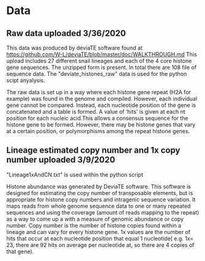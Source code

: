 # Data
## Raw data uploaded 3/36/2020
This data was produced by deviaTE software found at https://github.com/W-L/deviaTE/blob/master/doc/WALKTHROUGH.md
This upload includes 27 different snail lineages and each of the 4 core histone gene sequences.
The unzipped form is present.
In total there are 108 file of sequence data.
The "deviate_histones_raw" data is used for the python scipt anyalysis. 

The raw data is set up in a way where each histone gene repeat (H2A for example) was found in the genome and compiled. However, each individual gene cannot be compared. Instead, each nucleotide position of the gene is concatenated and a table is formed. A value of ‘hits’ is given at each nt position for each nucleic acid.This allows a consensus sequence for the histone gene to be formed. However, there may be histone genes that vary at a certain position, or polymorphisms among the repeat histone genes. 

## Lineage estimated copy number and 1x copy number uploaded 3/9/2020
"Lineage1xAndCN.txt" is used within the python script

Histone abundance was generated by DeviaTE software. This software is designed for estimating the copy number of transposable elements, but is appropriate for histone copy numbers and intragenic sequence variation. It maps reads from whole genome sequence data to one or many repeated sequences and using the coverage (amount of reads mapping to the repeat) as a way to come up a with a measure of genomic abundance or copy number. Copy number is the number of histone copies found within a lineage and can vary for every histone gene. 1x values are the number of hits that occur at each nucleotide position that equal 1 nucleotide( e.g. 1x= 23, there are 92 hits on average per nucleotide at, so there are 4 copies of that gene). 
